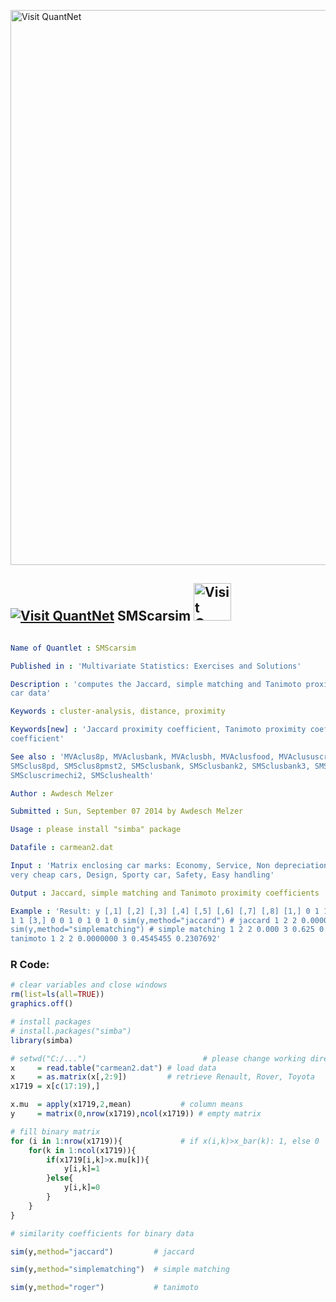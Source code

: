 
[<img src="https://github.com/QuantLet/Styleguide-and-FAQ/blob/master/pictures/banner.png" width="888" alt="Visit QuantNet">](http://quantlet.de/)

## [<img src="https://github.com/QuantLet/Styleguide-and-FAQ/blob/master/pictures/qloqo.png" alt="Visit QuantNet">](http://quantlet.de/) **SMScarsim** [<img src="https://github.com/QuantLet/Styleguide-and-FAQ/blob/master/pictures/QN2.png" width="60" alt="Visit QuantNet 2.0">](http://quantlet.de/)

```yaml

Name of Quantlet : SMScarsim

Published in : 'Multivariate Statistics: Exercises and Solutions'

Description : 'computes the Jaccard, simple matching and Tanimoto proximity coefficients for binary
car data'

Keywords : cluster-analysis, distance, proximity

Keywords[new] : 'Jaccard proximity coefficient, Tanimoto proximity coefficient, simple matching
coefficient'

See also : 'MVAclus8p, MVAclusbank, MVAclusbh, MVAclusfood, MVAclususcrime, MVAdrugsim, SMSclus8p,
SMSclus8pd, SMSclus8pmst2, SMSclusbank, SMSclusbank2, SMSclusbank3, SMScluscomp, SMScluscrime,
SMScluscrimechi2, SMSclushealth'

Author : Awdesch Melzer

Submitted : Sun, September 07 2014 by Awdesch Melzer

Usage : please install "simba" package

Datafile : carmean2.dat

Input : 'Matrix enclosing car marks: Economy, Service, Non depreciation of value, Price, Mark 1 for
very cheap cars, Design, Sporty car, Safety, Easy handling'

Output : Jaccard, simple matching and Tanimoto proximity coefficients

Example : 'Result: y [,1] [,2] [,3] [,4] [,5] [,6] [,7] [,8] [1,] 0 1 1 0 1 1 0 0 [2,] 1 0 0 1 0 0
1 1 [3,] 0 0 1 0 1 0 1 0 sim(y,method="jaccard") # jaccard 1 2 2 0.0000000 3 0.4000000 0.1666667
sim(y,method="simplematching") # simple matching 1 2 2 0.000 3 0.625 0.375 sim(y,method="roger") #
tanimoto 1 2 2 0.0000000 3 0.4545455 0.2307692'

```


### R Code:
```r
# clear variables and close windows
rm(list=ls(all=TRUE))
graphics.off()

# install packages
# install.packages("simba")
library(simba)

# setwd("C:/...")                          # please change working directory
x     = read.table("carmean2.dat") # load data
x     = as.matrix(x[,2:9])         # retrieve Renault, Rover, Toyota
x1719 = x[c(17:19),]

x.mu  = apply(x1719,2,mean)           # column means
y     = matrix(0,nrow(x1719),ncol(x1719)) # empty matrix

# fill binary matrix
for (i in 1:nrow(x1719)){             # if x(i,k)>x_bar(k): 1, else 0
	for(k in 1:ncol(x1719)){
	    if(x1719[i,k]>x.mu[k]){
	    	y[i,k]=1
	    }else{
	    	y[i,k]=0
	    }
	}
}

# similarity coefficients for binary data

sim(y,method="jaccard")         # jaccard

sim(y,method="simplematching")  # simple matching

sim(y,method="roger")           # tanimoto
```
